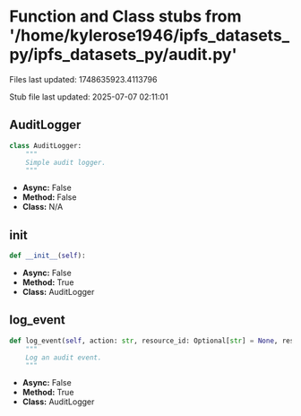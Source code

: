 # Function and Class stubs from '/home/kylerose1946/ipfs_datasets_py/ipfs_datasets_py/audit.py'

Files last updated: 1748635923.4113796

Stub file last updated: 2025-07-07 02:11:01

## AuditLogger

```python
class AuditLogger:
    """
    Simple audit logger.
    """
```
* **Async:** False
* **Method:** False
* **Class:** N/A

## __init__

```python
def __init__(self):
```
* **Async:** False
* **Method:** True
* **Class:** AuditLogger

## log_event

```python
def log_event(self, action: str, resource_id: Optional[str] = None, resource_type: Optional[str] = None, user_id: Optional[str] = None, details: Optional[Dict[str, Any]] = None, source_ip: Optional[str] = None, severity: str = "info", tags: Optional[List[str]] = None) -> Dict[str, Any]:
    """
    Log an audit event.
    """
```
* **Async:** False
* **Method:** True
* **Class:** AuditLogger
